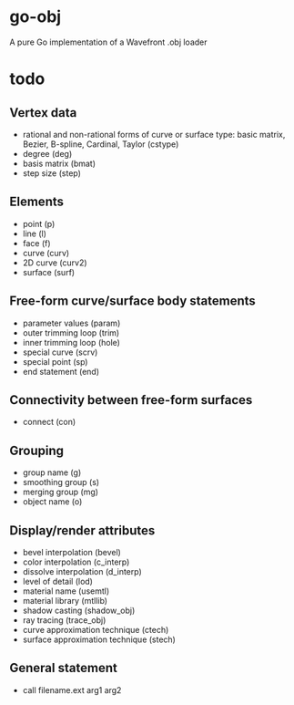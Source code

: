 # go-obj
A pure Go implementation of a Wavefront .obj loader

# todo
## Vertex data
- rational and non-rational forms of curve or surface type:
    basic matrix, Bezier, B-spline, Cardinal, Taylor (cstype)
-  degree (deg)
- basis matrix (bmat)
- step size (step)

## Elements
- point (p)
- line (l)
- face (f)
- curve (curv)
- 2D curve (curv2)
- surface (surf)

## Free-form curve/surface body statements
- parameter values (param)
- outer trimming loop (trim)
- inner trimming loop (hole)
- special curve (scrv)
- special point (sp)
- end statement (end)

## Connectivity between free-form surfaces
- connect (con)

## Grouping
- group name (g)
- smoothing group (s)
- merging group (mg)
- object name (o)

## Display/render attributes
- bevel interpolation (bevel)
- color interpolation (c_interp)
- dissolve interpolation (d_interp)
- level of detail (lod)
- material name (usemtl)
- material library (mtllib)
- shadow casting (shadow_obj)
- ray tracing (trace_obj)
- curve approximation technique (ctech)
- surface approximation technique (stech)

## General statement
- call filename.ext arg1 arg2
